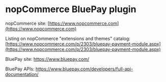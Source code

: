 ﻿nopCommerce BluePay plugin
===========

nopCommerce site: [https://www.nopcommerce.com](https://www.nopcommerce.com)

Listing on nopCommerce "extensions and themes" catalog: [https://www.nopcommerce.com/p/2303/bluepay-payment-module.aspx](https://www.nopcommerce.com/p/2303/bluepay-payment-module.aspx)

BluePay site: https://www.bluepay.com/

BluePay APIs: https://www.bluepay.com/developers/full-api-documentation/
